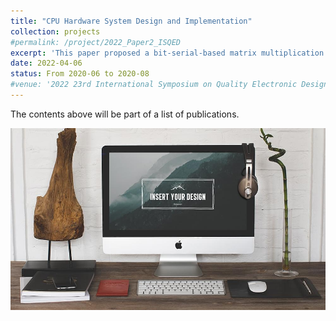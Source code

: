 ```yaml
---
title: "CPU Hardware System Design and Implementation"
collection: projects
#permalink: /project/2022_Paper2_ISQED
excerpt: 'This paper proposed a bit-serial-based matrix multiplication for the reservoir neuron design in Echo State Network.'
date: 2022-04-06
status: From 2020-06 to 2020-08
#venue: '2022 23rd International Symposium on Quality Electronic Design (ISQED)'
---
```




The contents above will be part of a list of publications.



![](/images/projects/foo-bar-identity.jpg)
